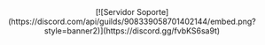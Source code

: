 <div align="center">
[![Servidor Soporte](https://discord.com/api/guilds/908339058701402144/embed.png?style=banner2)](https://discord.gg/fvbKS6sa9t)
</div>
